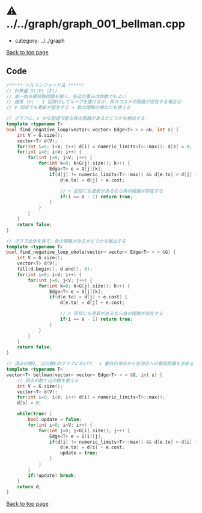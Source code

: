 <!-- mathjax config similar to math.stackexchange -->
<script type="text/javascript" async
  src="https://cdnjs.cloudflare.com/ajax/libs/mathjax/2.7.5/MathJax.js?config=TeX-MML-AM_CHTML">
</script>
<script type="text/x-mathjax-config">
  MathJax.Hub.Config({
    TeX: { equationNumbers: { autoNumber: "AMS" }},
    tex2jax: {
      inlineMath: [ ['$','$'] ],
      processEscapes: true
    },
    "HTML-CSS": { matchFontHeight: false },
    displayAlign: "left",
    displayIndent: "2em"
  });
</script>

<script type="text/javascript" src="https://cdnjs.cloudflare.com/ajax/libs/jquery/3.4.1/jquery.min.js"></script>
<script type="text/javascript" src="../../assets/js/balloons.js"></script>
<script type="text/javascript" src="../../assets/js/copy-button.js"></script>
<link rel="stylesheet" href="../../assets/css/copy-button.css" />


# :warning: ../../graph/graph_001_bellman.cpp
* category: ../../graph


[Back to top page](../../index.html)



## Code
```cpp
/***** ベルマンフォード法 *****/
// 計算量 O(|V| |E|)
// 単一始点最短路問題を解く。各辺の重みは負数でもよい
// 通常 |V| - 1 回実行してループを抜けるが、負のコストの閉路が存在する場合は
// V 回目でも更新が発生する → 負の閉路の検出にも使える

// グラフに、s から到達可能な負の閉路があるかどうかを検出する
template <typename T>
bool find_negative_loop(vector< vector< Edge<T> > > &G, int s) {
    int V = G.size();
    vector<T> d(V);
    for(int i=0; i<V; i++) d[i] = numeric_limits<T>::max(); d[s] = 0;
    for(int i=0; i<V; i++) {
        for(int j=0; j<V; j++) {
            for(int k=0; k<G[j].size(); k++) {
                Edge<T> e = G[j][k];
                if(d[j] != numeric_limits<T>::max() && d[e.to] > d[j] + e.cost) {
                    d[e.to] = d[j] + e.cost;

                    // n 回目にも更新があるなら負の閉路が存在する
                    if(i == V - 1) return true;
                }
            }
        }
    }
    return false;
}

// グラフ全体を見て、負の閉路があるかどうかを検出する
template <typename T>
bool find_negative_loop_whole(vector< vector< Edge<T> > > &G) {
    int V = G.size();
    vector<T> d(V);
    fill(d.begin(), d.end(), 0);
    for(int i=0; i<V; i++) {
        for(int j=0; j<V; j++) {
            for(int k=0; k<G[j].size(); k++) {
                Edge<T> e = G[j][k];
                if(d[e.to] > d[j] + e.cost) {
                    d[e.to] = d[j] + e.cost;

                    // n 回目にも更新があるなら負の閉路が存在する
                    if(i == V - 1) return true;
                }
            }
        }
    }
    return false;
}

// 頂点の数V, 辺の数Eのグラフにおいて、 s 番目の頂点から各頂点への最短距離を求める
template <typename T>
vector<T> bellman(vector< vector< Edge<T> > > &G, int s) {
    // 頂点の数と辺の数を数える
    int V = G.size();
    vector<T> d(V);
    for(int i=0; i<V; i++) d[i] = numeric_limits<T>::max();
    d[s] = 0;

    while(true) {
        bool update = false;
        for(int i=0; i<V; i++) {
            for(int j=0; j<G[i].size(); j++) {
                Edge<T> e = G[i][j];
                if(d[i] != numeric_limits<T>::max() && d[e.to] > d[i] + e.cost) {
                    d[e.to] = d[i] + e.cost;
                    update = true;
                }
            }
        }
        if(!update) break;
    }
    return d;
}
```

[Back to top page](../../index.html)

